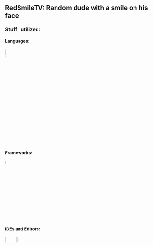 ## RedSmileTV: Random dude with a smile on his face

### Stuff I utilized:
  
  #### Languages:
  <img src="https://raw.githubusercontent.com/yurijserrano/Github-Profile-Readme-Logos/master/programming%20languages/java.svg" width=8%>

  #### Frameworks:
  <img src="https://avatars.githubusercontent.com/u/1390178?s=280&v=4" width=5%>

  #### IDEs and Editors:
  <img src="https://raw.githubusercontent.com/yurijserrano/Github-Profile-Readme-Logos/master/text%20editors/vscode.svg" width=6.5% align="left">
  <img src="https://raw.githubusercontent.com/yurijserrano/Github-Profile-Readme-Logos/master/ides/intellij.svg" width=6.5%>

<!--
**RedSmileTV/RedSmileTV** is a ✨ _special_ ✨ repository because its `README.md` (this file) appears on your GitHub profile.
-->
